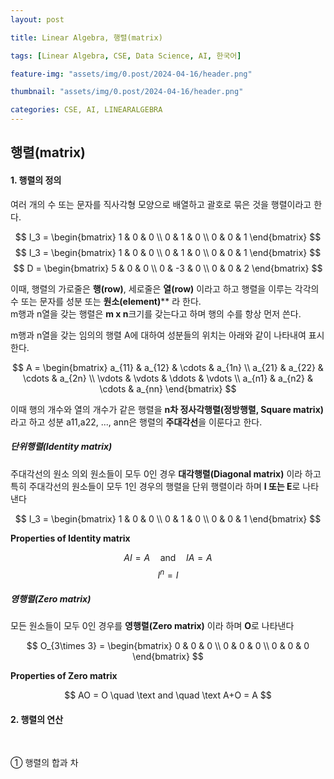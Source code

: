 ```yaml
---
layout: post

title: Linear Algebra, 행렬(matrix)

tags: [Linear Algebra, CSE, Data Science, AI, 한국어]

feature-img: "assets/img/0.post/2024-04-16/header.png"

thumbnail: "assets/img/0.post/2024-04-16/header.png"

categories: CSE, AI, LINEARALGEBRA
---
```


## 행렬(matrix)

#### 1. 행렬의 정의

여러 개의 수 또는 문자를 직사각형 모양으로 배열하고 괄호로 묶은 것을 행렬이라고 한다.

$$
I_3 =
\begin{bmatrix}
1 & 0 & 0 \\
0 & 1 & 0 \\
0 & 0 & 1
\end{bmatrix} 
$$$$
I_3 =
\begin{bmatrix}
1 & 0 & 0 \\
0 & 1 & 0 \\
0 & 0 & 1
\end{bmatrix}
$$$$
D =
\begin{bmatrix}
5 & 0 & 0 \\
0 & -3 & 0 \\
0 & 0 & 2
\end{bmatrix}
$$

이때, 행렬의 가로줄은 **행(row)**, 세로줄은 **열(row)** 이라고 하고 행렬을 이루는 각각의 수 또는 문자를 성분 또는 **원소(element)**** 라 한다.<br> m행과 n열을 갖는 행렬은 **m x n**크기를 갖는다고 하며 행의 수를 항상 먼저 쓴다.<br>

m행과 n열을 갖는 임의의 행렬 A에 대하여 성분들의 위치는 아래와 같이 나타내여 표시한다.

$$
A =
\begin{bmatrix}
a_{11} & a_{12} & \cdots & a_{1n} \\
a_{21} & a_{22} & \cdots & a_{2n} \\
\vdots & \vdots & \ddots & \vdots \\
a_{n1} & a_{n2} & \cdots & a_{nn}
\end{bmatrix}
$$

이때 행의 개수와 열의 개수가 같은 행렬을 **n차 정사각행렬(정방행렬, Square matrix)** 라고 하고 성분 a11,a22, ..., ann은 행렬의 **주대각선**을 이룬다고 한다.

##### 단위행렬(Identity matrix)

주대각선의 원소 의외 원소들이 모두 0인 경우 **대각행렬(Diagonal matrix)** 이라 하고 특히 주대각선의 원소들이 모두 1인 경우의 행렬을 단위 행렬이라 하며 **I 또는 E**로 나타낸다

$$
I_3 =
\begin{bmatrix}
1 & 0 & 0 \\
0 & 1 & 0 \\
0 & 0 & 1
\end{bmatrix}
$$

**Properties of Identity matrix**

$$
AI = A \quad \text{and} \quad IA = A
$$$$
I^n = I
$$

##### 영행렬(Zero matrix)

모든 원소들이 모두 0인 경우를 **영행렬(Zero matrix)** 이라 하며 **O**로 나타낸다

$$
O_{3\times 3} =
\begin{bmatrix}
0 & 0 & 0 \\
0 & 0 & 0 \\
0 & 0 & 0
\end{bmatrix}
$$

**Properties of Zero matrix**

$$
AO = O \quad \text and \quad \text A+O = A
$$

#### 2. 행렬의 연산

<br>

① 행렬의 합과 차